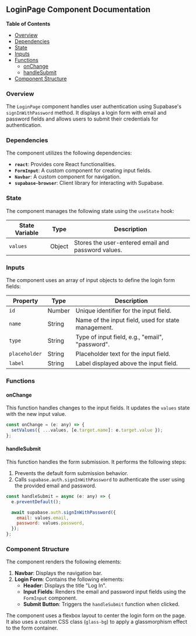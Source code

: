 ## LoginPage Component Documentation

**Table of Contents**

* [Overview](#overview)
* [Dependencies](#dependencies)
* [State](#state)
* [Inputs](#inputs)
* [Functions](#functions)
    * [onChange](#onchange)
    * [handleSubmit](#handsubmit)
* [Component Structure](#component-structure)

### Overview 

The `LoginPage` component handles user authentication using Supabase's `signInWithPassword` method. It displays a login form with email and password fields and allows users to submit their credentials for authentication. 

### Dependencies

The component utilizes the following dependencies:

* **`react`**: Provides core React functionalities.
* **`FormInput`**: A custom component for creating input fields.
* **`Navbar`**: A custom component for navigation.
* **`supabase-browser`**: Client library for interacting with Supabase.

### State

The component manages the following state using the `useState` hook:

| State Variable | Type | Description |
|---|---|---|
| `values` | Object | Stores the user-entered email and password values. |

### Inputs

The component uses an array of input objects to define the login form fields:

| Property | Type | Description |
|---|---|---|
| `id` | Number | Unique identifier for the input field. |
| `name` | String | Name of the input field, used for state management. |
| `type` | String | Type of input field, e.g., "email", "password". |
| `placeholder` | String | Placeholder text for the input field. |
| `label` | String | Label displayed above the input field. |

### Functions

#### onChange

This function handles changes to the input fields. It updates the `values` state with the new input value.

```javascript
const onChange = (e: any) => {
  setValues({ ...values, [e.target.name]: e.target.value });
};
```

#### handleSubmit

This function handles the form submission. It performs the following steps:

1. Prevents the default form submission behavior.
2. Calls `supabase.auth.signInWithPassword` to authenticate the user using the provided email and password.

```javascript
const handleSubmit = async (e: any) => {
  e.preventDefault();

  await supabase.auth.signInWithPassword({
    email: values.email,
    password: values.password,
  });
};
```

### Component Structure

The component renders the following elements:

1. **Navbar**: Displays the navigation bar.
2. **Login Form**: Contains the following elements:
    * **Header**: Displays the title "Log In".
    * **Input Fields**: Renders the email and password input fields using the `FormInput` component.
    * **Submit Button**: Triggers the `handleSubmit` function when clicked.

The component uses a flexbox layout to center the login form on the page. It also uses a custom CSS class (`glass-bg`) to apply a glassmorphism effect to the form container. 
